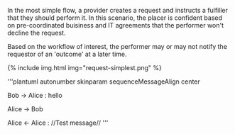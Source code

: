 In the most simple flow, a provider creates a request and instructs a fulfiller that they should perform it. In this scenario, the placer is confident based on pre-coordinated buisiness and IT agreements that the performer won't decline the request.

Based on the workflow of interest, the performer may or may not notify the requestor of an 'outcome' at a later time. 

{% include img.html img="request-simplest.png" %}

'''plantuml
autonumber
skinparam sequenceMessageAlign center

Bob -> Alice : hello

Alice -> Bob 

Alice <- Alice : //Test message//
'''
